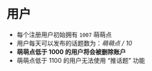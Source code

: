 # 用户



* 每个注册用户初始拥有 `1007` 萌萌点
* 用户每天可以发布的话题数为：*萌萌点 / 10* 
* **萌萌点低于 1000 的用户将会被删除账户**
* 萌萌点低于 1100 的用户无法使用 “推话题” 功能

